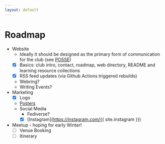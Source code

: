 ```yaml
---
layout: default
---
```


# Roadmap
- Website
    - Ideally it should be designed as the primary form of communication for the club (see [POSSE](https://indieweb.org/POSSE))
    - [x] Basics: club intro, contact, roadmap, web directory, README and learning resource collections
    - [x] RSS feed updates (via Github Actions triggered rebuilds)
    - Webring?
    - Writing Events?
- Marketing
    - [x] Logo
    - [Posters](https://github.com/uoftwebloggingclub/media)
    - Social Media
        - Fediverse?
        - [x] [Instagram](https://instagram.com/{{ site.instagram }})
- Meetup - hoping for early Winter!
    - [ ] Venue Booking
    - [ ] Itinerary